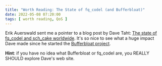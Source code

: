 ```yaml
---
title: "Worth Reading: The State of fq_codel (and Bufferbloat)"
date: 2022-05-08 07:20:00
tags: [ worth reading, QoS ]
---
```

Erik Auerswald sent me a pointer to a blog post by Dave Taht: [The state of fq_codel and sch_cake worldwide](https://blog.cerowrt.org/post/state_of_fq_codel/). It's so nice to see what a huge impact Dave made since he started the [Bufferbloat project](https://www.bufferbloat.net/projects/).

**Hint**: if you have no idea what Bufferbloat or fq_codel are, you REALLY SHOULD explore Dave's web site.